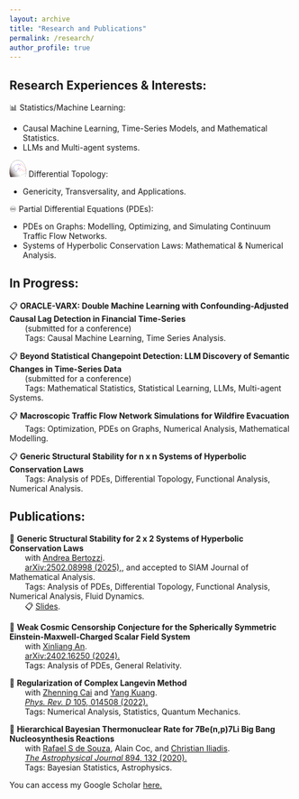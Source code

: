 ```yaml
---
layout: archive
title: "Research and Publications"
permalink: /research/
author_profile: true
---
```


## **Research Experiences & Interests:**

📊 Statistics/Machine Learning:
  -  Causal Machine Learning, Time-Series Models, and Mathematical Statistics.
  -  LLMs and Multi-agent systems.

<img src="/images/transverse.png"
     alt="Transverse"
     width="30"
     height="30"
     loading="lazy"/> Differential Topology:
   - Genericity, Transversality, and Applications.

♾️ Partial Differential Equations (PDEs):
  -  PDEs on Graphs: Modelling, Optimizing, and Simulating Continuum Traffic Flow Networks.
  -  Systems of Hyperbolic Conservation Laws: Mathematical & Numerical Analysis.

## **In Progress:**
📋 **ORACLE-VARX: Double Machine Learning with
Confounding-Adjusted Causal Lag Detection in Financial
Time-Series** <br>
&nbsp;&nbsp;&nbsp;&nbsp;&nbsp;&nbsp; (submitted for a conference) <br>
&nbsp;&nbsp;&nbsp;&nbsp;&nbsp;&nbsp;  Tags: Causal Machine Learning, Time Series Analysis. <br>

📋 **Beyond Statistical Changepoint Detection: LLM Discovery of Semantic Changes in Time-Series Data** <br>
&nbsp;&nbsp;&nbsp;&nbsp;&nbsp;&nbsp; (submitted for a conference) <br>
&nbsp;&nbsp;&nbsp;&nbsp;&nbsp;&nbsp;  Tags: Mathematical Statistics, Statistical Learning, LLMs, Multi-agent Systems. <br>

📋 **Macroscopic Traffic Flow Network Simulations for Wildfire Evacuation** <br>
&nbsp;&nbsp;&nbsp;&nbsp;&nbsp;&nbsp;  Tags: Optimization, PDEs on Graphs, Numerical Analysis, Mathematical Modelling. <br>

📋 **Generic Structural Stability for n x n Systems of Hyperbolic Conservation Laws** <br>
&nbsp;&nbsp;&nbsp;&nbsp;&nbsp;&nbsp;  Tags: Analysis of PDEs, Differential Topology, Functional Analysis, Numerical Analysis. <br>

## **Publications:**

📜 **Generic Structural Stability for 2 x 2 Systems of Hyperbolic Conservation Laws** <br>
&nbsp;&nbsp;&nbsp;&nbsp;&nbsp;&nbsp; with [Andrea Bertozzi](https://scholar.google.com/citations?user=VJPRn1oAAAAJ). <br>
&nbsp;&nbsp;&nbsp;&nbsp;&nbsp;&nbsp; [arXiv:2502.08998 (2025),](https://arxiv.org/pdf/2502.08998), and accepted to SIAM Journal of Mathematical Analysis.<br>
&nbsp;&nbsp;&nbsp;&nbsp;&nbsp;&nbsp; Tags: Analysis of PDEs, Differential Topology, Functional Analysis, Numerical Analysis, Fluid Dynamics. <br>
&nbsp;&nbsp;&nbsp;&nbsp;&nbsp;&nbsp; 📋 [Slides](https://maxtanhk.com/files/Slides/Generic_Structural_Stability_Slides.pdf).

📜 **Weak Cosmic Censorship Conjecture for the Spherically Symmetric Einstein-Maxwell-Charged Scalar Field System** <br>
&nbsp;&nbsp;&nbsp;&nbsp;&nbsp;&nbsp; with [Xinliang An](https://scholar.google.com/citations?hl=en&user=RNWt0QUAAAAJ). <br>
&nbsp;&nbsp;&nbsp;&nbsp;&nbsp;&nbsp; [arXiv:2402.16250 (2024).](https://arxiv.org/abs/2402.16250) <br>
&nbsp;&nbsp;&nbsp;&nbsp;&nbsp;&nbsp; Tags: Analysis of PDEs, General Relativity.

📜 **Regularization of Complex Langevin Method** <br>
&nbsp;&nbsp;&nbsp;&nbsp;&nbsp;&nbsp; with [Zhenning Cai](https://blog.nus.edu.sg/matcz/) and [Yang Kuang](https://scholar.google.com/citations?user=kA4bMCUAAAAJ&hl=en). <br>
&nbsp;&nbsp;&nbsp;&nbsp;&nbsp;&nbsp; [*Phys. Rev. D* 105, 014508 (2022).](https://journals.aps.org/prd/abstract/10.1103/PhysRevD.105.014508) <br>
&nbsp;&nbsp;&nbsp;&nbsp;&nbsp;&nbsp; Tags: Numerical Analysis, Statistics, Quantum Mechanics.

📜 **Hierarchical Bayesian Thermonuclear Rate for 7Be(n,p)7Li Big Bang Nucleosynthesis Reactions**  <br>
&nbsp;&nbsp;&nbsp;&nbsp;&nbsp;&nbsp; with [Rafael S de Souza](https://www.rafaelsdesouza.com/), Alain Coc, and [Christian Iliadis](https://iliadis.web.unc.edu/). <br>
&nbsp;&nbsp;&nbsp;&nbsp;&nbsp;&nbsp; [*The Astrophysical Journal* 894, 132 (2020).](https://iopscience.iop.org/article/10.3847/1538-4357/ab88aa?fbclid=IwAR3qH-4IICuVKeaaXZv3hYx7ZWPFDk4syzfu7hV6oZpES-5fcJTH1xhfym0) <br>
&nbsp;&nbsp;&nbsp;&nbsp;&nbsp;&nbsp; Tags: Bayesian Statistics, Astrophysics.

You can access my Google Scholar [here.](https://scholar.google.com/citations?user=lpeOdG4AAAAJ&hl=en)
